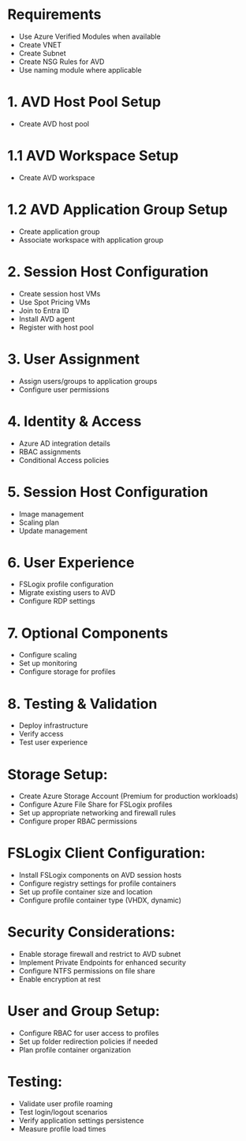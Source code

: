 # Requirements
- Use Azure Verified Modules when available
- Create VNET
- Create Subnet
- Create NSG Rules for AVD
- Use naming module where applicable

# 1. AVD Host Pool Setup
- Create AVD host pool

# 1.1 AVD Workspace Setup
- Create AVD workspace

# 1.2 AVD Application Group Setup
- Create application group
- Associate workspace with application group

# 2. Session Host Configuration
- Create session host VMs
- Use Spot Pricing VMs
- Join to Entra ID
- Install AVD agent
- Register with host pool

# 3. User Assignment
- Assign users/groups to application groups
- Configure user permissions

# 4. Identity & Access
- Azure AD integration details
- RBAC assignments
- Conditional Access policies

# 5. Session Host Configuration
- Image management
- Scaling plan
- Update management

# 6. User Experience
- FSLogix profile configuration
- Migrate existing users to AVD
- Configure RDP settings

# 7. Optional Components
- Configure scaling
- Set up monitoring
- Configure storage for profiles

# 8. Testing & Validation
- Deploy infrastructure
- Verify access
- Test user experience


# Storage Setup:
- Create Azure Storage Account (Premium for production workloads)
- Configure Azure File Share for FSLogix profiles
- Set up appropriate networking and firewall rules
- Configure proper RBAC permissions

# FSLogix Client Configuration:
- Install FSLogix components on AVD session hosts
- Configure registry settings for profile containers
- Set up profile container size and location
- Configure profile container type (VHDX, dynamic)

# Security Considerations:
- Enable storage firewall and restrict to AVD subnet
- Implement Private Endpoints for enhanced security
- Configure NTFS permissions on file share
- Enable encryption at rest

# User and Group Setup:
- Configure RBAC for user access to profiles
- Set up folder redirection policies if needed
- Plan profile container organization

# Testing:
- Validate user profile roaming
- Test login/logout scenarios
- Verify application settings persistence
- Measure profile load times
